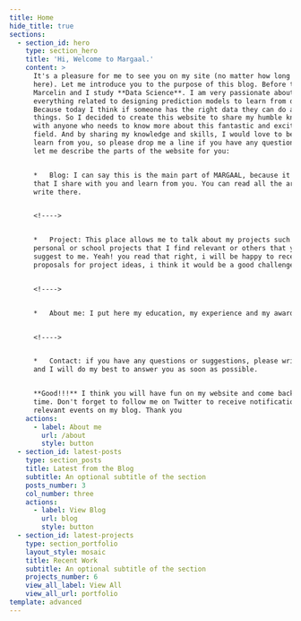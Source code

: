 ```yaml
---
title: Home
hide_title: true
sections:
  - section_id: hero
    type: section_hero
    title: 'Hi, Welcome to Margaal.'
    content: >
      It's a pleasure for me to see you on my site (no matter how long you land
      here). Let me introduce you to the purpose of this blog. Before that, I am
      Marcelin and I study **Data Science**. I am very passionate about
      everything related to designing prediction models to learn from data.
      Because today I think if someone has the right data they can do amazing
      things. So I decided to create this website to share my humble knowledge
      with anyone who needs to know more about this fantastic and exciting
      field. And by sharing my knowledge and skills, I would love to be able to
      learn from you, so please drop me a line if you have any questions. Now
      let me describe the parts of the website for you:


      *   Blog: I can say this is the main part of MARGAAL, because it is here
      that I share with you and learn from you. You can read all the articles I
      write there.


      <!---->


      *   Project: This place allows me to talk about my projects such as my
      personal or school projects that I find relevant or others that you would
      suggest to me. Yeah! you read that right, i will be happy to receive your
      proposals for project ideas, i think it would be a good challenge for me.


      <!---->


      *   About me: I put here my education, my experience and my awards.


      <!---->


      *   Contact: if you have any questions or suggestions, please write to me
      and I will do my best to answer you as soon as possible.


      **Good!!!** I think you will have fun on my website and come back next
      time. Don't forget to follow me on Twitter to receive notifications of any
      relevant events on my blog. Thank you
    actions:
      - label: About me
        url: /about
        style: button
  - section_id: latest-posts
    type: section_posts
    title: Latest from the Blog
    subtitle: An optional subtitle of the section
    posts_number: 3
    col_number: three
    actions:
      - label: View Blog
        url: blog
        style: button
  - section_id: latest-projects
    type: section_portfolio
    layout_style: mosaic
    title: Recent Work
    subtitle: An optional subtitle of the section
    projects_number: 6
    view_all_label: View All
    view_all_url: portfolio
template: advanced
---
```

